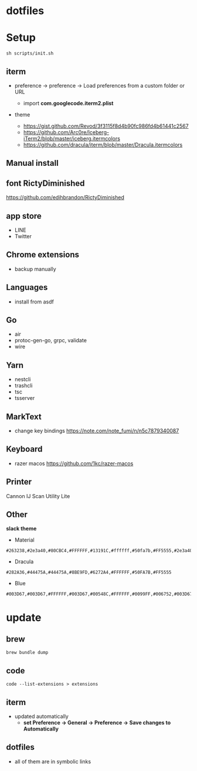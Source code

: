 # dotfiles

# Setup

```shell
sh scripts/init.sh
```

## iterm

- preference -> preference -> Load preferences from a custom folder or URL
  
  - import **com.googlecode.iterm2.plist**

- theme
  
  - https://gist.github.com/Revod/3f3115f8d4b90fc986fd4b61441c2567
  - https://github.com/Arc0re/Iceberg-iTerm2/blob/master/iceberg.itermcolors
  - https://github.com/dracula/iterm/blob/master/Dracula.itermcolors

## Manual install

## font RictyDiminished
https://github.com/edihbrandon/RictyDiminished

## app store
- LINE
- Twitter

## Chrome extensions
- backup manually

## Languages
- install from asdf

## Go
- air
- protoc-gen-go, grpc, validate
- wire

## Yarn
- nestcli
- trashcli
- tsc
- tsserver

## MarkText
- change key bindings
https://note.com/note_fumi/n/n5c7879340087

## Keyboard
- razer macos
https://github.com/1kc/razer-macos

## Printer
Cannon IJ Scan Utility Lite

## Other

**slack theme**

- Material

```
#263238,#2e3a40,#80CBC4,#FFFFFF,#13191C,#ffffff,#50fa7b,#FF5555,#2e3a40,#ffffff
```

- Dracula

```
#282A36,#44475A,#44475A,#8BE9FD,#6272A4,#FFFFFF,#50FA7B,#FF5555
```

- Blue

```
#003D67,#003D67,#FFFFFF,#003D67,#00548C,#FFFFFF,#0099FF,#006752,#003D67,#FFFFFF
```

# update

## brew

```shell
brew bundle dump
```

## code
```shell
code --list-extensions > extensions
```

## iterm
- updated automatically
  - **set Preference -> General -> Preference -> Save changes to Automatically**

## dotfiles

- all of them are in symbolic links

